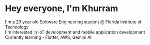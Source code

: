 # Hey everyone, I'm Khurram
I'm a 20 year old Software Engineering student @ Florida Institute of Technology  
I'm interested in IoT development and mobile application development  
Currently learning - Flutter, AWS, Gemini AI  
